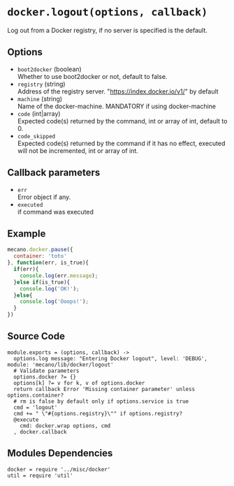 
# `docker.logout(options, callback)`

Log out from a Docker registry, if no server is
specified  is the default.

## Options

*   `boot2docker` (boolean)   
    Whether to use boot2docker or not, default to false.   
*   `registry` (string)   
    Address of the registry server. "https://index.docker.io/v1/" by default   
*   `machine` (string)   
    Name of the docker-machine. MANDATORY if using docker-machine   
*   `code` (int|array)   
    Expected code(s) returned by the command, int or array of int, default to 0.   
*   `code_skipped`   
    Expected code(s) returned by the command if it has no effect, executed will
    not be incremented, int or array of int.   

## Callback parameters

*   `err`   
    Error object if any.   
*   `executed`   
    if command was executed   

## Example

```javascript
mecano.docker.pause({
  container: 'toto'
}, function(err, is_true){
  if(err){
    console.log(err.message);
  }else if(is_true){
    console.log('OK!');
  }else{
    console.log('Ooops!');
  }
})
```

## Source Code

    module.exports = (options, callback) ->
      options.log message: "Entering Docker logout", level: 'DEBUG', module: 'mecano/lib/docker/logout'
      # Validate parameters
      options.docker ?= {}
      options[k] ?= v for k, v of options.docker
      return callback Error 'Missing container parameter' unless options.container?
      # rm is false by default only if options.service is true
      cmd = 'logout'
      cmd += " \"#{options.registry}\"" if options.registry?
      @execute
        cmd: docker.wrap options, cmd
      , docker.callback

## Modules Dependencies

    docker = require '../misc/docker'
    util = require 'util'
